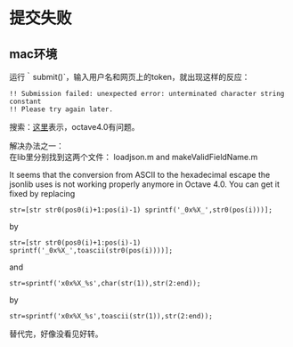 # 提交失败  
  

## mac环境  
运行｀submit()`，输入用户名和网页上的token，就出现这样的反应：  

	!! Submission failed: unexpected error: unterminated character string constant
	!! Please try again later.

搜索：[这里](https://learner.coursera.help/hc/en-us/community/posts/204693179-linear-regression-submit-error)表示，octave4.0有问题。  

解决办法之一：  
在lib里分别找到这两个文件： loadjson.m and makeValidFieldName.m

It seems that the conversion from ASCII to the hexadecimal escape the jsonlib uses is not working properly anymore in Octave 4.0. You can get it fixed by replacing

	str=[str str0(pos0(i)+1:pos(i)-1) sprintf('_0x%X_',str0(pos(i)))];
by

	str=[str str0(pos0(i)+1:pos(i)-1) sprintf('_0x%X_',toascii(str0(pos(i))))];
and

	str=sprintf('x0x%X_%s',char(str(1)),str(2:end));
by

	str=sprintf('x0x%X_%s',toascii(str(1)),str(2:end));

替代完，好像没看见好转。


